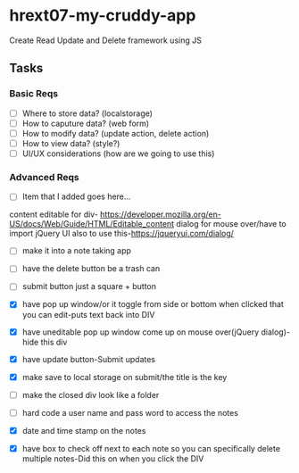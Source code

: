 # hrext07-my-cruddy-app
Create Read Update and Delete framework using JS


## Tasks

### Basic Reqs
- [ ] Where to store data? (localstorage)
- [ ] How to caputure data? (web form)
- [ ] How to modify data? (update action, delete action)
- [ ] How to view data? (style?)
- [ ] UI/UX considerations (how are we going to use this)

### Advanced Reqs
- [ ] Item that I added goes here...

content editable for div- https://developer.mozilla.org/en-US/docs/Web/Guide/HTML/Editable_content
dialog for mouse over/have to import jQuery UI also to use this-https://jqueryui.com/dialog/

- [ ] make it into a note taking app
- [ ] have the delete button be a trash can
- [ ] submit button just a square + button
- [X] have pop up window/or it toggle from side or bottom when clicked that you can edit-puts text back into DIV
- [X] have uneditable pop up window come up on mouse over(jQuery dialog)-hide this div
- [X] have update button-Submit updates
- [X] make save to local storage on submit/the title is the key

- [ ] make the closed div look like a folder
- [ ] hard code a user name and pass word to access the notes
- [X] date and time stamp on the notes
- [X] have box to check off next to each note so you can specifically delete multiple notes-Did this on when you click the DIV